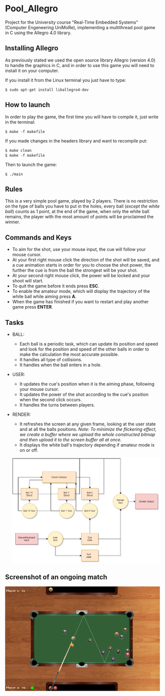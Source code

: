 # Pool_Allegro
Project for the University course "Real-Time Embedded Systems" (Computer Engeneering UniMoRe), implementing a multithread pool game in C using the Allegro 4.0 library.

## Installing Allegro
As previously stated we used the open source library Allegro (version 4.0) to handle the graphics in C, and in order to use this game you will need to install it on your computer. 

If you install it from the Linux terminal you just have to type:

```
$ sudo apt-get install liballegro4-dev
```

## How to launch
In order to play the game, the first time you will have to compile it, just write in the terminal:
```
$ make -f makefile
```
If you made changes in the headers library and want to recompile put:
``` 
$ make clean
$ make -f makefile
```
Then to launch the game:
```
$ ./main
```
## Rules
This is a very simple pool game, played by 2 players.
There is no restriction on the type of balls you have to put in the holes, every ball (*except the white ball*) counts as 1 point, at the end of the game, when only the white ball remains, the player with the most amount of points will be proclaimed the winner.

## Commands and Keys

* To aim for the shot, use your mouse input, the cue will follow your mouse cursor.
* At your first right mouse click the direction of the shot will be saved, and a cue animation starts in order for you to choose the shot power, the further the cue is from the ball the strongest will be your shot.
* At your second right mouse click, the power will be locked and your shoot will start.
* To quit the game before it ends press **ESC**.
* To enable the amateur mode, which will display the trajectory of the white ball while aiming press **A**.
* When the game has finished if you want to restart and play another game press **ENTER**.
## Tasks
* BALL:
    - Each ball is a periodic task, which can update its position and speed and look for the position and speed of the other balls in order to make the calculation the most accurate possible.
    - It handles all type of collisions.
    - It handles when the ball enters in a hole.
* USER:
    - It updates the cue's position when it is the aiming phase, following your mouse cursor.
    - It updates the power of the shot according to the cue's position when the second click occurs.
    - It handles the turns between players.
* RENDER:
    - It refreshes the screen at any given frame, looking at the user state and at all the balls positions.
    *Note: To minimize the flickering effect, we create a buffer where we upload the whole constructed bitmap and then upload it to the screen buffer all at once.*
    - It displays the white ball's trajectory depending if amateur mode is on or off.




    ![alt text](img/Task_Diagram.jpg)
    
 
## Screenshot of an ongoing match


 ![alt text](img/pool.png)

